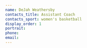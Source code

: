 ```yaml
---
name: DeJah Weathersby
contacts_title: Assistant Coach
contacts_sport: women's basketball
display_order: 1
portrait:
phone:
email:
---
```


